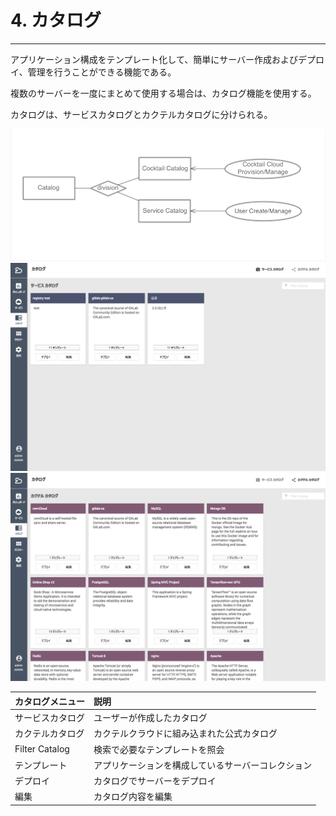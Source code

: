 # 4. カタログ

---

アプリケーション構成をテンプレート化して、簡単にサーバー作成およびデプロイ、管理を行うことができる機能である。

複数のサーバーを一度にまとめて使用する場合は、カタログ機能を使用する。

カタログは、サービスカタログとカクテルカタログに分けられる。


![](/assets/EN/2.5/4_1.png)![](/assets/JP/2.5/4_2.png)![](/assets/JP/2.5/4_3.png)

| **カタログメニュー** | **説明** |
| :--- | :--- |
| サービスカタログ | ユーザーが作成したカタログ |
| カクテルカタログ | カクテルクラウドに組み込まれた公式カタログ |
| Filter Catalog | 検索で必要なテンプレートを照会 |
| テンプレート | アプリケーションを構成しているサーバーコレクション |
| デプロイ | カタログでサーバーをデプロイ |
| 編集 | カタログ内容を編集 |



